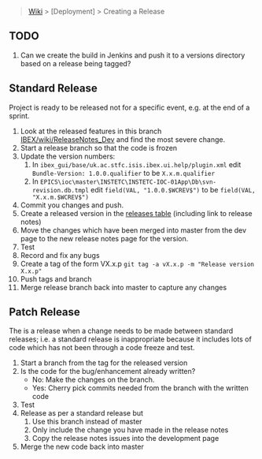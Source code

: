> [Wiki](Home) > [Deployment] > Creating a Release

## TODO

1. Can we create the build in Jenkins and push it to a versions directory based on a release being tagged?

## Standard Release

Project is ready to be released not for a specific event, e.g. at the end of a sprint.

1. Look at the released features in this branch [IBEX/wiki/ReleaseNotes_Dev](https://github.com/ISISComputingGroup/IBEX/wiki/ReleaseNotes_Dev) and find the most severe change.
1. Start a release branch so that the code is frozen
1. Update the version numbers:
    1. In `ibex_gui/base/uk.ac.stfc.isis.ibex.ui.help/plugin.xml` edit `Bundle-Version: 1.0.0.qualifier` to be `X.x.m.qualifier`
    1. In `EPICS\ioc\master\INSTETC\INSTETC-IOC-01App\Db\svn-revision.db.tmpl` edit `field(VAL, "1.0.0.$WCREV$")` to be `field(VAL, "X.x.m.$WCREV$")`
1. Commit you changes and push.
1. Create a released version in the [releases table](https://github.com/ISISComputingGroup/IBEX/wiki/Releases) (including link to release notes)
1. Move the changes which have been merged into master from the dev page to the new release notes page for the version.
1. Test
1. Record and fix any bugs
1. Create a tag of the form  VX.x.p `git tag -a vX.x.p -m "Release version X.x.p"`
1. Push tags and branch
1. Merge release branch back into master to capture any changes

## Patch Release

The is a release when a change needs to be made between standard releases; i.e. a standard release is inappropriate because it includes lots of code which has not been through a code freeze and test. 

1. Start a branch from the tag for the released version
1. Is the code for the bug/enhancement already written?
    * No: Make the changes on the branch.
    * Yes: Cherry pick commits needed from the branch with the written code
1. Test
1. Release as per a standard release but 
    1. Use this branch instead of master
    1. Only include the change you have made in the release notes
    1. Copy the release notes issues into the development page
1. Merge the new code back into master

